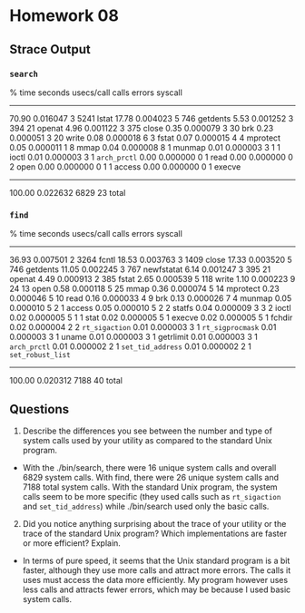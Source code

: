 # Homework 08

## Strace Output 

### `search`
% time     seconds  usecs/call     calls    errors syscall
------ ----------- ----------- --------- --------- ----------------
 70.90    0.016047           3      5241           lstat
 17.78    0.004023           5       746           getdents
  5.53    0.001252           3       394        21 openat
  4.96    0.001122           3       375           close
  0.35    0.000079           3        30           brk
  0.23    0.000051           3        20           write
  0.08    0.000018           6         3           fstat
  0.07    0.000015           4         4           mprotect
  0.05    0.000011           1         8           mmap
  0.04    0.000008           8         1           munmap
  0.01    0.000003           3         1         1 ioctl
  0.01    0.000003           3         1           `arch_prctl`
  0.00    0.000000           0         1           read
  0.00    0.000000           0         2           open
  0.00    0.000000           0         1         1 access
  0.00    0.000000           0         1           execve
------ ----------- ----------- --------- --------- ----------------
100.00    0.022632                  6829        23 total

### `find`
% time     seconds  usecs/call     calls    errors syscall
------ ----------- ----------- --------- --------- ----------------
 36.93    0.007501           2      3264           fcntl
 18.53    0.003763           3      1409           close
 17.33    0.003520           5       746           getdents
 11.05    0.002245           3       767           newfstatat
  6.14    0.001247           3       395        21 openat
  4.49    0.000913           2       385           fstat
  2.65    0.000539           5       118           write
  1.10    0.000223           9        24        13 open
  0.58    0.000118           5        25           mmap
  0.36    0.000074           5        14           mprotect
  0.23    0.000046           5        10           read
  0.16    0.000033           4         9           brk
  0.13    0.000026           7         4           munmap
  0.05    0.000010           5         2         1 access
  0.05    0.000010           5         2         2 statfs
  0.04    0.000009           3         3         2 ioctl
  0.02    0.000005           5         1         1 stat
  0.02    0.000005           5         1           execve
  0.02    0.000005           5         1           fchdir
  0.02    0.000004           2         2           `rt_sigaction`
  0.01    0.000003           3         1           `rt_sigprocmask`
  0.01    0.000003           3         1           uname
  0.01    0.000003           3         1           getrlimit
  0.01    0.000003           3         1           `arch_prctl`
  0.01    0.000002           2         1           `set_tid_address`
  0.01    0.000002           2         1           `set_robust_list`
------ ----------- ----------- --------- --------- ----------------
100.00    0.020312                  7188        40 total

## Questions

1. Describe the differences you see between the number and type of system calls
   used by your utility as compared to the standard Unix program.
- With the ./bin/search, there were 16 unique system calls and overall 6829 system calls. With find, there were 26 unique system calls and 7188 total system calls. With the standard Unix program, the system calls seem to be more specific (they used calls such as `rt_sigaction` and `set_tid_address`) while ./bin/search used only the basic calls.

2. Did you notice anything surprising about the trace of your utility or the
   trace of the standard Unix program? Which implementations are faster or more
   efficient?  Explain.
- In terms of pure speed, it seems that the Unix standard program is a bit faster, although they use more calls and attract more errors. The calls it uses must access the data more efficiently. My program however uses less calls and attracts fewer errors, which may be because I used basic system calls.
